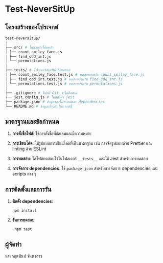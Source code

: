# Test-NeverSitUp

## โครงสร้างของโปรเจกต์

```bash
test-neversitup/
│
├── src/ # ไฟล์ซอร์สโค้ดหลัก
│ ├── count_smiley_face.js
│ ├── find_odd_int.js
│ └── permutations.js
│
├── tests/ # โฟลเดอร์สำหรับไฟล์ทดสอบ
│ ├── count_smiley_face.test.js # ทดสอบสำหรับ count_smiley_face.js
│ ├── find_odd_int.test.js # ทดสอบสำหรับ find_odd_int.js
│ └── permutations.test.js # ทดสอบสำหรับ permutations.js
│
├── .gitignore # ไฟล์ที่ Git จะไม่ติดตาม
├── jest.config.js # ไฟล์ตั้งค่า jest
├── package.json # ข้อมูลของโปรเจกต์และ dependencies
└── README.md # ข้อมูลเกี่ยวกับโปรเจกต์นี้
```

## มาตรฐานและข้อกำหนด

1. **การตั้งชื่อไฟล์**: ใช้การตั้งชื่อที่ชัดเจนและมีความหมาย

2. **การเขียนโค้ด**: ใช้รูปแบบการเขียนโค้ดที่เป็นมาตรฐาน เช่น การจัดรูปแบบด้วย Prettier และ linting ด้วย ESLint

3. **การทดสอบ**: ใส่ไฟล์ทดสอบไว้ในโฟลเดอร์ `__tests__` และใช้ Jest สำหรับการทดสอบ

4. **การจัดการ dependencies**: ใช้ `package.json` สำหรับการจัดการ dependencies และ scripts ต่าง ๆ

## การติดตั้งและการรัน

1. **ติดตั้ง dependencies**:
   ```bash
   npm install
    ```

2. **รันการทดสอบ**:
   ```bash
    npm test
    ```

## ผู้จัดทำ

นายกฤตนันท์ จันทรสาร

